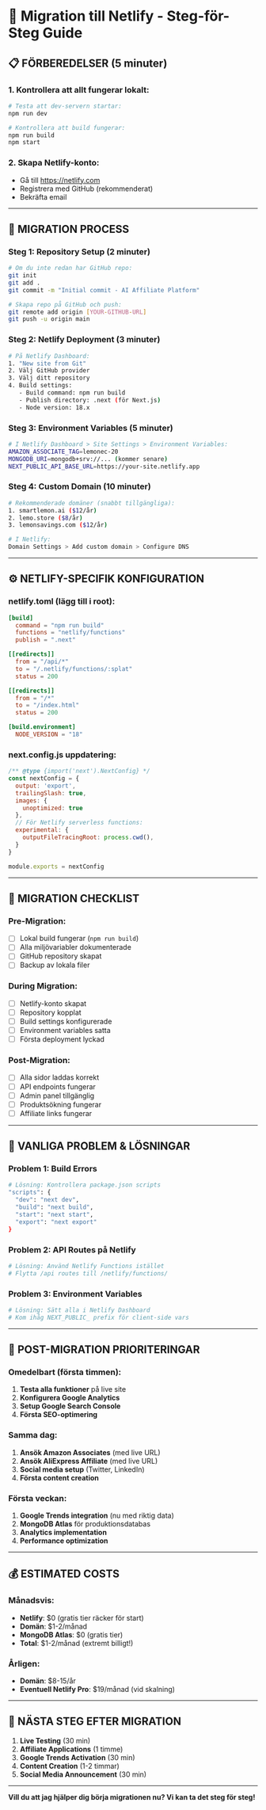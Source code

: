 # 🚀 Migration till Netlify - Steg-för-Steg Guide

## 📋 **FÖRBEREDELSER (5 minuter)**

### **1. Kontrollera att allt fungerar lokalt:**
```bash
# Testa att dev-servern startar:
npm run dev

# Kontrollera att build fungerar:
npm run build
npm start
```

### **2. Skapa Netlify-konto:**
- Gå till https://netlify.com
- Registrera med GitHub (rekommenderat)
- Bekräfta email

---

## 🔧 **MIGRATION PROCESS**

### **Steg 1: Repository Setup (2 minuter)**
```bash
# Om du inte redan har GitHub repo:
git init
git add .
git commit -m "Initial commit - AI Affiliate Platform"

# Skapa repo på GitHub och push:
git remote add origin [YOUR-GITHUB-URL]
git push -u origin main
```

### **Steg 2: Netlify Deployment (3 minuter)**
```bash
# På Netlify Dashboard:
1. "New site from Git"
2. Välj GitHub provider
3. Välj ditt repository
4. Build settings:
   - Build command: npm run build
   - Publish directory: .next (för Next.js)
   - Node version: 18.x
```

### **Steg 3: Environment Variables (5 minuter)**
```bash
# I Netlify Dashboard > Site Settings > Environment Variables:
AMAZON_ASSOCIATE_TAG=lemonec-20
MONGODB_URI=mongodb+srv://... (kommer senare)
NEXT_PUBLIC_API_BASE_URL=https://your-site.netlify.app
```

### **Steg 4: Custom Domain (10 minuter)**
```bash
# Rekommenderade domäner (snabbt tillgängliga):
1. smartlemon.ai ($12/år)
2. lemo.store ($8/år)  
3. lemonsavings.com ($12/år)

# I Netlify:
Domain Settings > Add custom domain > Configure DNS
```

---

## ⚙️ **NETLIFY-SPECIFIK KONFIGURATION**

### **netlify.toml (lägg till i root):**
```toml
[build]
  command = "npm run build"
  functions = "netlify/functions"
  publish = ".next"

[[redirects]]
  from = "/api/*"
  to = "/.netlify/functions/:splat"
  status = 200

[[redirects]]
  from = "/*"
  to = "/index.html"
  status = 200

[build.environment]
  NODE_VERSION = "18"
```

### **next.config.js uppdatering:**
```javascript
/** @type {import('next').NextConfig} */
const nextConfig = {
  output: 'export',
  trailingSlash: true,
  images: {
    unoptimized: true
  },
  // För Netlify serverless functions:
  experimental: {
    outputFileTracingRoot: process.cwd(),
  }
}

module.exports = nextConfig
```

---

## 🔧 **MIGRATION CHECKLIST**

### **Pre-Migration:**
- [ ] Lokal build fungerar (`npm run build`)
- [ ] Alla miljövariabler dokumenterade
- [ ] GitHub repository skapat
- [ ] Backup av lokala filer

### **During Migration:**
- [ ] Netlify-konto skapat
- [ ] Repository kopplat
- [ ] Build settings konfigurerade
- [ ] Environment variables satta
- [ ] Första deployment lyckad

### **Post-Migration:**
- [ ] Alla sidor laddas korrekt
- [ ] API endpoints fungerar
- [ ] Admin panel tillgänglig
- [ ] Produktsökning fungerar
- [ ] Affiliate links fungerar

---

## 🚨 **VANLIGA PROBLEM & LÖSNINGAR**

### **Problem 1: Build Errors**
```bash
# Lösning: Kontrollera package.json scripts
"scripts": {
  "dev": "next dev",
  "build": "next build",
  "start": "next start",
  "export": "next export"
}
```

### **Problem 2: API Routes på Netlify**
```bash
# Lösning: Använd Netlify Functions istället
# Flytta /api routes till /netlify/functions/
```

### **Problem 3: Environment Variables**
```bash
# Lösning: Sätt alla i Netlify Dashboard
# Kom ihåg NEXT_PUBLIC_ prefix för client-side vars
```

---

## 🎯 **POST-MIGRATION PRIORITERINGAR**

### **Omedelbart (första timmen):**
1. **Testa alla funktioner** på live site
2. **Konfigurera Google Analytics** 
3. **Setup Google Search Console**
4. **Första SEO-optimering**

### **Samma dag:**
1. **Ansök Amazon Associates** (med live URL)
2. **Ansök AliExpress Affiliate** (med live URL)
3. **Social media setup** (Twitter, LinkedIn)
4. **Första content creation**

### **Första veckan:**
1. **Google Trends integration** (nu med riktig data)
2. **MongoDB Atlas** för produktionsdatabas
3. **Analytics implementation**
4. **Performance optimization**

---

## 💰 **ESTIMATED COSTS**

### **Månadsvis:**
- **Netlify**: $0 (gratis tier räcker för start)
- **Domän**: $1-2/månad
- **MongoDB Atlas**: $0 (gratis tier)
- **Total**: $1-2/månad (extremt billigt!)

### **Årligen:**
- **Domän**: $8-15/år
- **Eventuell Netlify Pro**: $19/månad (vid skalning)

---

## 🚀 **NÄSTA STEG EFTER MIGRATION**

1. **Live Testing** (30 min)
2. **Affiliate Applications** (1 timme) 
3. **Google Trends Activation** (30 min)
4. **Content Creation** (1-2 timmar)
5. **Social Media Announcement** (30 min)

---

**Vill du att jag hjälper dig börja migrationen nu? Vi kan ta det steg för steg!**
